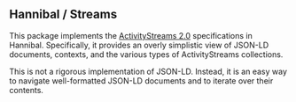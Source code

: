 ## Hannibal / Streams

This package implements the [ActivityStreams 2.0](https://www.w3.org/TR/activitystreams-core/) 
specifications in Hannibal.  Specifically, it provides an overly simplistic view of JSON-LD 
documents, contexts, and the various types of ActivityStreams collections.

This is not a rigorous implementation of JSON-LD.  Instead, it is an easy way to navigate 
well-formatted JSON-LD documents and to iterate over their contents.

```go



```